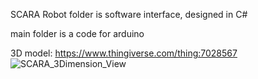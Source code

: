 SCARA Robot folder is software interface, designed in C#

main folder is a code for arduino

3D model:
https://www.thingiverse.com/thing:7028567
![SCARA_3Dimension_View](https://github.com/user-attachments/assets/66523097-a096-439b-a7c6-7f316fe43a99)
